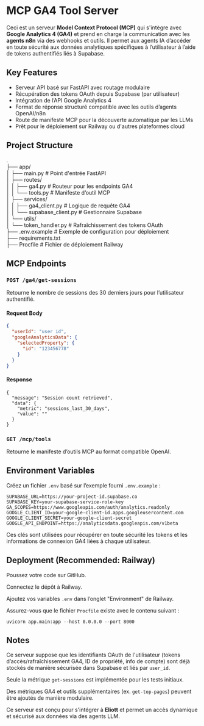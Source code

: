 # MCP GA4 Tool Server

Ceci est un serveur **Model Context Protocol (MCP)** qui s'intègre avec **Google Analytics 4 (GA4)** et prend en charge la communication avec les **agents n8n** via des webhooks et outils. Il permet aux agents IA d’accéder en toute sécurité aux données analytiques spécifiques à l’utilisateur à l’aide de tokens authentifiés liés à Supabase.

## Key Features

- Serveur API basé sur FastAPI avec routage modulaire
- Récupération des tokens OAuth depuis Supabase (par utilisateur)
- Intégration de l’API Google Analytics 4
- Format de réponse structuré compatible avec les outils d’agents OpenAI/n8n
- Route de manifeste MCP pour la découverte automatique par les LLMs
- Prêt pour le déploiement sur Railway ou d'autres plateformes cloud

## Project Structure

.  
├── app/  
│ ├── main.py # Point d'entrée FastAPI  
│ ├── routes/  
│ │ ├── ga4.py # Routeur pour les endpoints GA4  
│ │ └── tools.py # Manifeste d’outil MCP  
│ ├── services/  
│ │ ├── ga4_client.py # Logique de requête GA4  
│ │ └── supabase_client.py # Gestionnaire Supabase  
│ └── utils/  
│ └── token_handler.py # Rafraîchissement des tokens OAuth  
├── .env.example # Exemple de configuration pour déploiement  
├── requirements.txt  
├── Procfile # Fichier de déploiement Railway  


## MCP Endpoints

### `POST /ga4/get-sessions`

Retourne le nombre de sessions des 30 derniers jours pour l’utilisateur authentifié.  


#### Request Body
```json
{
  "userId": "user id",
  "googleAnalyticsData": {
    "selectedProperty": {
      "id": "123456778"
    }
  }
}
````

#### Response

```
{
  "message": "Session count retrieved",
  "data": {
    "metric": "sessions_last_30_days",
    "value": ""
  }
}
```

### `GET /mcp/tools`

Retourne le manifeste d’outils MCP au format compatible OpenAI.

## Environment Variables

Créez un fichier `.env` basé sur l’exemple fourni `.env.example` :

```
SUPABASE_URL=https://your-project-id.supabase.co
SUPABASE_KEY=your-supabase-service-role-key
GA_SCOPES=https://www.googleapis.com/auth/analytics.readonly
GOOGLE_CLIENT_ID=your-google-client-id.apps.googleusercontent.com
GOOGLE_CLIENT_SECRET=your-google-client-secret
GOOGLE_API_ENDPOINT=https://analyticsdata.googleapis.com/v1beta
```

Ces clés sont utilisées pour récupérer en toute sécurité les tokens et les informations de connexion GA4 liées à chaque utilisateur.

## Deployment (Recommended: Railway)

Poussez votre code sur GitHub.

Connectez le dépôt à Railway.

Ajoutez vos variables `.env` dans l’onglet "Environment" de Railway.

Assurez-vous que le fichier `Procfile` existe avec le contenu suivant :

```
uvicorn app.main:app --host 0.0.0.0 --port 8000
```

## Notes

Ce serveur suppose que les identifiants OAuth de l'utilisateur (tokens d’accès/rafraîchissement GA4, ID de propriété, info de compte) sont déjà stockés de manière sécurisée dans Supabase et liés par `user_id`.

Seule la métrique `get-sessions` est implémentée pour les tests initiaux.

Des métriques GA4 et outils supplémentaires (ex. `get-top-pages`) peuvent être ajoutés de manière modulaire.

Ce serveur est conçu pour s'intégrer à **Eliott** et permet un accès dynamique et sécurisé aux données via des agents LLM.


